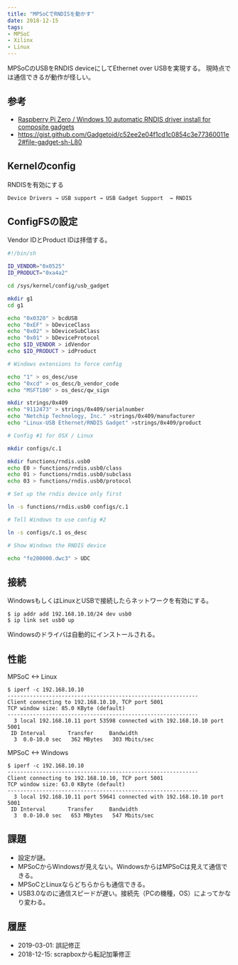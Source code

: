 ```yaml
---
title: "MPSoCでRNDISを動かす"
date: 2018-12-15
tags:
- MPSoC
- Xilinx
- Linux
---
```


MPSoCのUSBをRNDIS deviceにしてEthernet over USBを実現する。
現時点では通信できるが動作が怪しい。

## 参考

- [Raspberry Pi Zero / Windows 10 automatic RNDIS driver install for composite gadgets]( https://gist.github.com/Gadgetoid/c52ee2e04f1cd1c0854c3e77360011e2#file-gadget-sh-L80 )
- <https://gist.github.com/Gadgetoid/c52ee2e04f1cd1c0854c3e77360011e2#file-gadget-sh-L80>

## Kernelのconfig

RNDISを有効にする
```
Device Drivers → USB support → USB Gadget Support  → RNDIS
```

## ConfigFSの設定
Vendor IDとProduct IDは拝借する。

```bash
#!/bin/sh

ID_VENDOR="0x0525"
ID_PRODUCT="0xa4a2"

cd /sys/kernel/config/usb_gadget

mkdir g1
cd g1

echo "0x0320" > bcdUSB
echo "0xEF" > bDeviceClass
echo "0x02" > bDeviceSubClass
echo "0x01" > bDeviceProtocol
echo $ID_VENDOR > idVendor
echo $ID_PRODUCT > idProduct

# Windows extensions to force config

echo "1" > os_desc/use
echo "0xcd" > os_desc/b_vendor_code
echo "MSFT100" > os_desc/qw_sign

mkdir strings/0x409
echo "9112473" > strings/0x409/serialnumber
echo "Netchip Technology, Inc." >strings/0x409/manufacturer
echo "Linux-USB Ethernet/RNDIS Gadget" >strings/0x409/product

# Config #1 for OSX / Linux

mkdir configs/c.1

mkdir functions/rndis.usb0
echo E0 > functions/rndis.usb0/class
echo 01 > functions/rndis.usb0/subclass
echo 03 > functions/rndis.usb0/protocol

# Set up the rndis device only first

ln -s functions/rndis.usb0 configs/c.1

# Tell Windows to use config #2

ln -s configs/c.1 os_desc

# Show Windows the RNDIS device

echo "fe200000.dwc3" > UDC
```

## 接続
WindowsもしくはLinuxとUSBで接続したらネットワークを有効にする。
```shell
$ ip addr add 192.168.10.10/24 dev usb0
$ ip link set usb0 up
```
Windowsのドライバは自動的にインストールされる。

## 性能

MPSoC <-> Linux
```shell
$ iperf -c 192.168.10.10
------------------------------------------------------------
Client connecting to 192.168.10.10, TCP port 5001
TCP window size: 85.0 KByte (default)
------------------------------------------------------------
  3 local 192.168.10.11 port 53598 connected with 192.168.10.10 port 5001
 ID Interval       Transfer     Bandwidth
  3  0.0-10.0 sec   362 MBytes   303 Mbits/sec
```

MPSoC <-> Windows
```shell
$ iperf -c 192.168.10.10
------------------------------------------------------------
Client connecting to 192.168.10.10, TCP port 5001
TCP window size: 63.0 KByte (default)
------------------------------------------------------------
  3 local 192.168.10.11 port 59641 connected with 192.168.10.10 port 5001
 ID Interval       Transfer     Bandwidth
  3  0.0-10.0 sec   653 MBytes   547 Mbits/sec
```

## 課題

- 設定が謎。
- MPSoCからWindowsが見えない。WindowsからはMPSoCは見えて通信できる。
- MPSoCとLinuxならどちらからも通信できる。
- USB3.0なのに通信スピードが遅い。接続先（PCの機種，OS）によってかなり変わる。

## 履歴

- 2019-03-01: 誤記修正
- 2018-12-15: scrapboxから転記加筆修正
